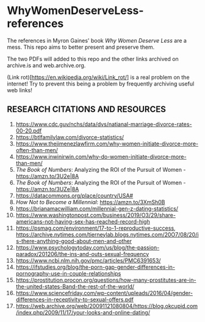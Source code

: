 # WhyWomenDeserveLess-references
The references in Myron Gaines' book *Why Women Deserve Less* are a mess. This repo aims to better present and preserve them.

The two PDFs will added to this repo and the other links archived on archive.is and web.archive.org. 

(Link rot)[https://en.wikipedia.org/wiki/Link_rot/] is a real problem on the internet! Try to prevent this being a problem by frequently archiving useful web links!

## RESEARCH CITATIONS AND RESOURCES

1. https://www.cdc.guv/nchs/data/dvs/natianal-marriage-divorce-rates-00-20.pdf
2. https://btlfamilylaw.com/divorce-statistics/
3. https://www.thejimenezlawfirm.com/why-women-initiate-divorce-more-often-than-men/
4. https://www.inwinirwin.com/why-do-women-initiate-divorce-more-than-men/
5. *The Book of Numbers*: Analyzing the ROI of the Pursuit of Women - https://amzn.to/3U2e|8A
6. *The Book of Numbers*: Analyzing the ROI of the Pursuit of Women - https://amzn.to/3UZe|8A
7. https://datacommons.org/place/country/USA#
8. *How Not to Become a Millennial*: https://amzn.to/3XmSh0B
9. https://brianamacwilliam.com/millennial-gen-z-dating-statistics/
10. https://www.washingtonpost.com/business/2019/O3/29/share-americans-not-having-sex-has-reached-record-high
11. https://psmag.com/environment/17-to-1-reproductive-success, https://archive.nytimes.com/tierneylab.blogs.nytimes.com/20O7/08/20/is-there-anything-good-about-men-and-other
12. https://www.psychologytoday.com/us/blog/the-passion-paradox/201206/the-ins-and-outs-sexual-frequency
13. https://www.ncbi.nlm.nih.gov/pmc/articles/PMC6391653/
14. https://ifstudies.org/blog/the-porn-gap-gender-differences-in-pornography-use-in-couple-relationships
15. https://prostitution.procon.org/questions/how-many-prostitutes-are-in-the-united-states-Band-the-rest-of-the-world/
16. https://www.sciencefriday.com/wp-content/upleads/2016/04/gender-differences-in-receptivity-to-sexual-offers.pdf
17. https://web.archive.org/web/20091121080804/https://blog.okcupid.com/index.php/2009/11/17/your-looks-and-online-dating/




